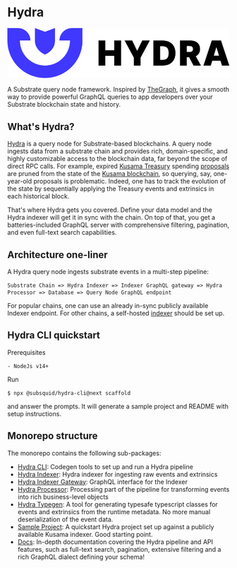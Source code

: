 # Hydra

![A query node builder for Substrate chains](.gitbook/assets/hydra-logo-horizontallockup.svg)

A Substrate query node framework. Inspired by [TheGraph](http://thegraph.com/), it gives a smooth way to provide powerful GraphQL queries to app developers over your Substrate blockchain state and history.

## What's Hydra?

[Hydra](https://joystream.org/hydra) is a query node for Substrate-based blockchains. A query node ingests data from a substrate chain and provides rich, domain-specific, and highly customizable access to the blockchain data, far beyond the scope of direct RPC calls. For example, expired [Kusama Treasury](https://wiki.polkadot.network/docs/en/learn-treasury) spending [proposals](https://kusama.subscan.io/event?module=Treasury&event=Proposed) are pruned from the state of the [Kusama blockchain](https://polkascan.io/kusama), so querying, say, one-year-old proposals is problematic. Indeed, one has to track the evolution of the state by sequentially applying the Treasury events and extrinsics in each historical block.

That's where Hydra gets you covered. Define your data model and the Hydra indexer will get it in sync with the chain. On top of that, you get a batteries-included GraphQL server with comprehensive filtering, pagination, and even full-text search capabilities.

## Architecture one-liner

A Hydra query node ingests substrate events in a multi-step pipeline:

```text
Substrate Chain => Hydra Indexer => Indexer GraphQL gateway => Hydra Processor => Database => Query Node GraphQL endpoint
```

For popular chains, one can use an already in-sync publicly available Indexer endpoint. For other chains, a self-hosted [indexer](https://github.com/Joystream/hydra/tree/master/packages/hydra-indexer) should be set up.

## Hydra CLI quickstart

Prerequisites

```text
- NodeJs v14+
```

Run

```text
$ npx @subsquid/hydra-cli@next scaffold
```

and answer the prompts. It will generate a sample project and README with setup instructions.

## Monorepo structure

The monorepo contains the following sub-packages:

* [Hydra CLI](./packages/hydra-cli): Codegen tools to set up and run a Hydra pipeline
* [Hydra Indexer](./packages/hydra-indexer): Hydra indexer for ingesting raw events and extrinsics
* [Hydra Indexer Gateway](./packages/hydra-indexer-gateway): GraphQL interface for the Indexer
* [Hydra Processor](./packages/hydra-processor): Processing part of the pipeline for transforming events into rich business-level objects
* [Hydra Typegen](./packages/hydra-typegen): A tool for generating typesafe typescript classes for events and extrinsics from the runtime metadata. No more manual deserialization of the event data.
* [Sample Project](https://github.com/subsquid/hydra-template): A quickstart Hydra project set up against a publicly available Kusama indexer. Good starting point.
* [Docs](https://docs.subsquid.io): In-depth documentation covering the Hydra pipeline and API features, such as full-text search, pagination, extensive filtering and a rich GraphQL dialect defining your schema!

